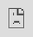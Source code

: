 <div><iframe style="position:absolute;width:100%;height:100%;left:0;top:0;" frameborder="0" sandbox="allow-popups allow-forms allow-scripts allow-same-origin" src="https://makecode.microbit.org/#sandbox:67520-75456-55013-12972"></iframe></div>

This is a program wrote in micro:bit-supported JavaScript to made your micro:bit to ring.
